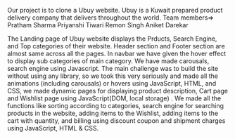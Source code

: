Our project is to clone a Ubuy website. Ubuy is a Kuwait prepared product delivery company that delivers throughout the world.
Team members=>
Pratham Sharma
Priyanshi Tiwari
Remon Singh
Aniket Darekar



The Landing page of Ubuy website displays the Prducts, Search Engine, and Top categories of their website. Header section and Footer section are almost same across all the pages. In navbar we have given the hover effect to display sub categories of main category. We have made carousals, search engine using Javascript.
The main challenge was to build the site without using any library, so we took this very seriously and made all the animations (including carousals) or hovers using JavaScript, HTML, and CSS, we made dynamic pages for displaying product description, Cart page and Wishlist page using JavaScript(DOM, local storage) . We made all the functions like sorting according to categories, search engine for searching products in the website, adding items to the Wishlist, adding items to the cart with quantity, and billing using discount coupon and shipment charges using JavaScript, HTML & CSS.
